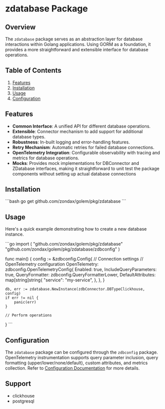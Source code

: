 # zdatabase Package

## Overview
The `zdatabase` package serves as an abstraction layer for database interactions within Golang applications. Using GORM as a foundation, it provides a more straightforward and extensible interface for database operations.

## Table of Contents
1. [Features](#features)
2. [Installation](#installation)
3. [Usage](#usage)
4. [Configuration](#configuration)

## Features
- **Common Interface**: A unified API for different database operations.
- **Extensible**: Connector mechanism to add support for additional database types.
- **Robustness**: In-built logging and error-handling features.
- **Retry Mechanism**: Automatic retries for failed database connections.
- **OpenTelemetry Integration**: Configurable observability with tracing and metrics for database operations.
- **Mocks**:  Provides mock implementations for DBConnector and ZDatabase interfaces, making it straightforward to unit test the package components without setting up actual database connections

## Installation
\`\`\`bash
go get github.com/zondax/golem/pkg/zdatabase
\`\`\`

## Usage

Here's a quick example demonstrating how to create a new database instance.

\`\`\`go
import (
"github.com/zondax/golem/pkg/zdatabase"
"github.com/zondax/golem/pkg/zdatabase/zdbconfig"
)

func main() {
config := &zdbconfig.Config{
// Connection settings
// OpenTelemetry configuration
OpenTelemetry: zdbconfig.OpenTelemetryConfig{
    Enabled: true,
    IncludeQueryParameters: true,
    QueryFormatter: zdbconfig.QueryFormatterLower,
    DefaultAttributes: map[string]string{
        "service": "my-service",
    },
},
}

    db, err := zdatabase.NewInstance(zdbConnector.DBTypeClickhouse, config)
    if err != nil {
        panic(err)
    }

    // Perform operations
}
\`\`\`

## Configuration

The `zdatabase` package can be configured through the `zdbconfig` package. OpenTelemetry instrumentation supports query parameter inclusion, query formatting (upper/lower/none/default), custom attributes, and metrics collection. Refer to [Configuration Documentation](docs/configuration.md) for more details.

## Support

- clickhouse
- postgresql